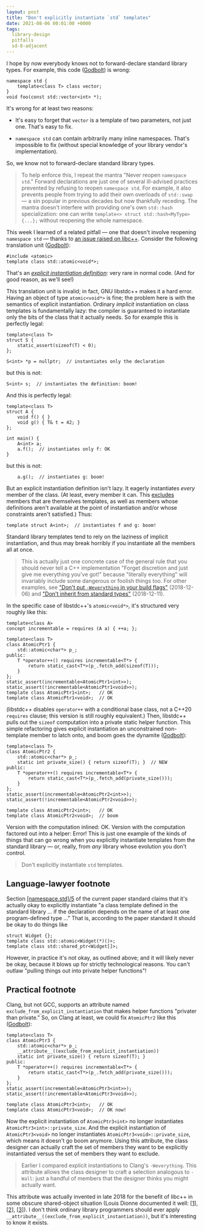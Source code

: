 ```yaml
---
layout: post
title: "Don't explicitly instantiate `std` templates"
date: 2021-08-06 00:01:00 +0000
tags:
  library-design
  pitfalls
  sd-8-adjacent
---
```


I hope by now everybody knows not to forward-declare standard library types.
For example, this code ([Godbolt](https://godbolt.org/z/938oqY4f7)) is wrong:

    namespace std {
        template<class T> class vector;
    }
    void foo(const std::vector<int> *);

It's wrong for at least two reasons:

* It's easy to forget that `vector` is a template of two parameters, not just one. That's easy to fix.

* `namespace std` can contain arbitrarily many inline namespaces. That's impossible to fix
    (without special knowledge of your library vendor's implementation).

So, we know not to forward-declare standard library types.

> To help enforce this, I repeat the mantra "Never reopen `namespace std`."
> Forward declarations are just one of several ill-advised practices prevented
> by refusing to reopen `namespace std`. For example, it also prevents people
> from trying to add their own overloads of `std::swap` — a sin popular in
> previous decades but now thankfully receding. The mantra doesn't interfere
> with providing one's own `std::hash` specialization: one can write
> `template<> struct std::hash<MyType> {...};` without reopening the whole
> namespace.

This week I learned of a related pitfall — one that doesn't involve reopening
`namespace std` — thanks to [an issue raised on libc++](https://reviews.llvm.org/D62259#2922952).
Consider the following translation unit ([Godbolt](https://godbolt.org/z/jYv65EnvK)):

    #include <atomic>
    template class std::atomic<void*>;

That's an [_explicit instantiation definition_](https://eel.is/c++draft/temp.explicit#2):
very rare in normal code. (And for good reason, as we'll see!)

This translation unit is invalid; in fact, GNU libstdc++ makes it a hard error.
Having an object of type `atomic<void*>` is fine; the problem here
is with the semantics of explicit instantiation. Ordinary _implicit_ instantiation on
class templates is fundamentally lazy: the compiler is guaranteed to instantiate
only the bits of the class that it actually needs. So for example this is perfectly legal:

    template<class T>
    struct S {
        static_assert(sizeof(T) < 0);
    };

    S<int> *p = nullptr;  // instantiates only the declaration

but this is not:

    S<int> s;  // instantiates the definition: boom!

And this is perfectly legal:

    template<class T>
    struct A {
        void f() { }
        void g() { T& t = 42; }
    };

    int main() {
        A<int> a;
        a.f();  // instantiates only f: OK
    }

but this is not:

        a.g();  // instantiates g: boom!

But an explicit instantiation definition isn't lazy.
It eagerly instantiates _every_ member of the class. (At least,
every member it can. This [excludes](https://eel.is/c++draft/temp.spec#temp.explicit-10)
members that are themselves templates, as well as members whose definitions aren't
available at the point of instantiation and/or whose constraints aren't satisfied.) Thus:

    template struct A<int>;  // instantiates f and g: boom!

Standard library templates tend to rely on the laziness of implicit instantiation,
and thus may break horribly if you instantiate all the members all at once.

> This is actually just one concrete case of the general rule that you should
> never tell a C++ implementation "Forget discretion and just give me everything you've got!"
> because "literally everything" will invariably include some dangerous or foolish things too.
> For other examples, see ["Don't put `-Weverything` in your build flags"](/blog/2018/12/06/dont-use-weverything/) (2018-12-06)
> and ["Don't inherit from standard types"](/blog/2018/12/11/dont-inherit-from-std-types/) (2018-12-11).

In the specific case of libstdc++'s `atomic<void*>`, it's structured very roughly like
this:

    template<class A>
    concept incrementable = requires (A a) { ++a; };

    template<class T>
    class AtomicPtr1 {
        std::atomic<char*> p_;
    public:
        T *operator++() requires incrementable<T*> {
            return static_cast<T*>(p_.fetch_add(sizeof(T)));
        }
    };
    static_assert(incrementable<AtomicPtr1<int>>);
    static_assert(!incrementable<AtomicPtr1<void>>);
    template class AtomicPtr1<int>;   // OK
    template class AtomicPtr1<void>;  // OK

(libstdc++ disables `operator++` with a conditional base class,
not a C++20 `requires` clause; this version is still roughly equivalent.)
Then, libstdc++ pulls out the `sizeof` computation into a private static
helper function. This simple refactoring gives explicit instantiation
an unconstrained non-template member to latch onto, and boom goes the dynamite
([Godbolt](https://godbolt.org/z/WoKbEcocP)):

    template<class T>
    class AtomicPtr2 {
        std::atomic<char*> p_;
        static int private_size() { return sizeof(T); }  // NEW
    public:
        T *operator++() requires incrementable<T*> {
            return static_cast<T*>(p_.fetch_add(private_size()));
        }
    };
    static_assert(incrementable<AtomicPtr2<int>>);
    static_assert(!incrementable<AtomicPtr2<void>>);

    template class AtomicPtr2<int>;   // OK
    template class AtomicPtr2<void>;  // boom

Version with the computation inlined: OK. Version with the computation factored
out into a helper: Error! This is just one example of the
kinds of things that can go wrong when you explicitly instantiate
templates from the standard library — or, really, from _any_ library
whose evolution you don't control.

> Don't explicitly instantiate `std` templates.


## Language-lawyer footnote

Section [[namespace.std]/5](https://eel.is/c++draft/library#namespace.std-5)
of the current paper standard claims that it's actually okay to explicitly instantiate
"a class template defined in the standard library ... if the declaration depends on
the name of at least one program-defined type ..." That is, according to the paper
standard it should be okay to do things like

    struct Widget {};
    template class std::atomic<Widget(*)()>;
    template class std::shared_ptr<Widget[]>;

However, in practice it's not okay, as outlined above; and it will likely never
be okay, because it blows up for strictly technological reasons. You can't
outlaw "pulling things out into private helper functions"!


## Practical footnote

Clang, but not GCC, supports an attribute named `exclude_from_explicit_instantiation`
that makes helper functions "privater than private." So, on Clang at least,
we could fix `AtomicPtr2` like this ([Godbolt](https://godbolt.org/z/WfYxhb1TP)):

    template<class T>
    class AtomicPtr3 {
        std::atomic<char*> p_;
        __attribute__((exclude_from_explicit_instantiation))
        static int private_size() { return sizeof(T); }
    public:
        T *operator++() requires incrementable<T*> {
            return static_cast<T*>(p_.fetch_add(private_size()));
        }
    };
    static_assert(incrementable<AtomicPtr3<int>>);
    static_assert(!incrementable<AtomicPtr3<void>>);

    template class AtomicPtr3<int>;   // OK
    template class AtomicPtr3<void>;  // OK now!

Now the explicit instantiation of `AtomicPtr3<int>` no longer instantiates
`AtomicPtr3<int>::private_size`. And the explicit instantiation
of `AtomicPtr3<void>` no longer instantiates `AtomicPtr3<void>::private_size`,
which means it doesn't go boom anymore. Using this attribute, the
class designer can actually craft the set of members they want to
be explicitly instantiated versus the set of members they want to exclude.

> Earlier I compared explicit instantiations to Clang's `-Weverything`.
> This attribute allows the class designer to craft a selection
> analogous to `-Wall`: just a handful of members that the designer
> thinks you might actually want.

This attribute was actually
invented in late 2018 for the benefit of libc++ in some obscure
shared-object situation (Louis Dionne documented it well:
[[1]](https://lists.llvm.org/pipermail/cfe-dev/2018-August/059024.html),
[[2]](https://reviews.llvm.org/D51789),
[[3]](https://reviews.llvm.org/D52405)).
I don't think ordinary library programmers should ever apply
`__attribute__((exclude_from_explicit_instantiation))`,
but it's interesting
to know it exists.
